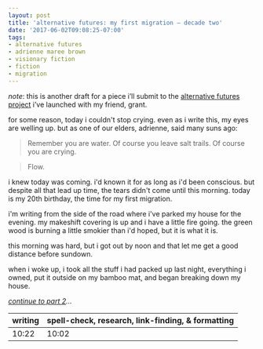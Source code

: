 ```yaml
---
layout: post
title: 'alternative futures: my first migration – decade two'
date: '2017-06-02T09:08:25-07:00'
tags:
- alternative futures
- adrienne maree brown
- visionary fiction
- fiction
- migration
--- 
```


_note_: this is another draft for a piece i’ll submit to the [alternative futures project](http://colabradio.mit.edu/category/alternative-futures/) i’ve launched with my friend, grant.

for some reason, today i couldn't stop crying. even as i write this, my eyes are welling up. but as one of our elders, adrienne, said many suns ago:

> Remember you are water. Of course you leave salt trails. Of course you are crying.

> Flow.

i knew today was coming. i'd known it for as long as i'd been conscious. but despite all that lead up time, the tears didn't come until this morning. today is my 20th birthday, the time for my first migration.

i'm writing from the side of the road where i've parked my house for the evening. my makeshift covering is up and i have a little fire going. the green wood is burning a little smokier than i'd hoped, but it is what it is. 

this morning was hard, but i got out by noon and that let me get a good distance before sundown. 

when i woke up, i took all the stuff i had packed up last night, everything i owned, put it outside on my bamboo mat, and began breaking down my house.

*[continue to part 2]()...*

<table>
	<thead>
		<tr>
			<th>writing</th>
			<th>spell-check, research, link-finding, & formatting</th>
		</tr>
	</thead>
	<tbody>
		<tr>
			<td>10:22</td>
			<td>10:02</td>
		</tr>
	</tbody>
</table>
